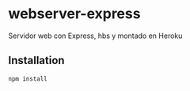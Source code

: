 # webserver-express

Servidor web con Express, hbs y montado en Heroku

## Installation



```bash
npm install
```
